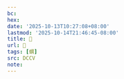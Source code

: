 ```yaml
---
bc:
hex:
date: '2025-10-13T10:27:08+08:00'
lastmod: '2025-10-14T21:46:45-08:00'
title: 􃓊
url: 􃓊
tags: [蝟]
src: DCCV
note:
---
```

